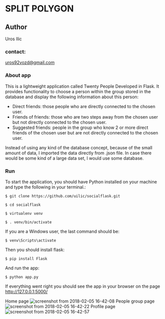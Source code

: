 # SPLIT POLYGON

## Author

Uros Ilic

### contact:
uros92vozd@gmail.com

### About app

This is a lightweight application called Twenty People Developed in Flask. It provides functionality to choose a person within the group stored in the database and display the following information about this person:

- Direct friends: those people who are directly connected to the chosen user.
- Friends of friends: those who are two steps away from the chosen user but not directly connected to the chosen user.
- Suggested friends: people in the group who know 2 or more direct friends of the chosen user but are not directly connected to the chosen user.

Instead of using any kind of the database concept, because of the small amount of data, I imported the data directly from .json file. In case there would be some kind of a large data set, I would use some database.


### Run

To start the application, you should have Python installed on your machine and type the following in your terminal.:

```
$ git clone https://github.com/uilic/socialflask.git

$ cd socialflask

$ virtualenv venv

$ . venv/bin/activate
```
If you are a Windows user, the last command should be:

```
$ venv\Scripts\activate
```
Then you should install flask:

```
$ pip install Flask
```
And run the app:

```
$ python app.py 
```
If everything went right you should see the app in your browser on the page  http://127.0.0.1:5000/


Home page
![screenshot from 2018-02-05 16-42-08](https://user-images.githubusercontent.com/32105551/35813382-c1da8cf4-0a93-11e8-8774-13481fd0be28.png)
People group page
![screenshot from 2018-02-05 16-42-22](https://user-images.githubusercontent.com/32105551/35813389-c894e65c-0a93-11e8-9510-004bc358a22a.png)
Profile page
![screenshot from 2018-02-05 16-42-57](https://user-images.githubusercontent.com/32105551/35813393-cd0b181e-0a93-11e8-9d27-c4470a4924a5.png)


